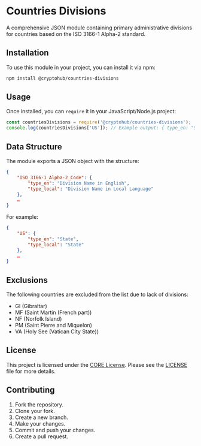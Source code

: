 # Countries Divisions

A comprehensive JSON module containing primary administrative divisions for countries based on the ISO 3166-1 Alpha-2 standard.

## Installation

To use this module in your project, you can install it via npm:

```bash
npm install @cryptohub/countries-divisions
```

## Usage

Once installed, you can `require` it in your JavaScript/Node.js project:

```javascript
const countriesDivisions = require('@cryptohub/countries-divisions');
console.log(countriesDivisions['US']); // Example output: { type_en: "State", type_local: "State" }
```

## Data Structure

The module exports a JSON object with the structure:

```json
{
    "ISO_3166-1_Alpha-2_Code": {
        "type_en": "Division Name in English",
        "type_local": "Division Name in Local Language"
    },
    …
}
```

For example:

```json
{
    "US": {
        "type_en": "State",
        "type_local": "State"
    },
    …
}
```

## Exclusions

The following countries are excluded from the list due to lack of divisions:

- GI (Gibraltar)
- MF (Saint Martin (French part))
- NF (Norfolk Island)
- PM (Saint Pierre and Miquelon)
- VA (Holy See (Vatican City State))

## License

This project is licensed under the [CORE License](https://github.com/cryptohub-digital/core-license/blob/master/LICENSE). Please see the [LICENSE](https://github.com/cryptohub-digital/core-license/blob/master/LICENSE) file for more details.

## Contributing

1. Fork the repository.
2. Clone your fork.
3. Create a new branch.
4. Make your changes.
5. Commit and push your changes.
6. Create a pull request.
